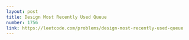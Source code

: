 ```yaml
---
layout: post
title: Design Most Recently Used Queue
number: 1756
link: https://leetcode.com/problems/design-most-recently-used-queue
---
```

